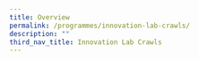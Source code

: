 ```yaml
---
title: Overview
permalink: /programmes/innovation-lab-crawls/
description: ""
third_nav_title: Innovation Lab Crawls
---
```

